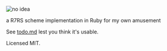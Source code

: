 ![no idea](https://i.imgur.com/e7ArY2r.jpg)

a R7RS scheme implementation in Ruby for my own amusement

See [todo.md](https://github.com/seven1m/scheme-vm/blob/master/todo.md) lest you think it's usable.

Licensed MIT.
